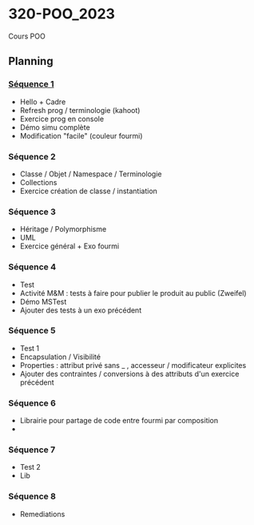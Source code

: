 # 320-POO_2023
Cours POO 

## Planning

### [Séquence 1](sequences/01.md)

- Hello + Cadre
- Refresh prog / terminologie (kahoot)
- Exercice prog en console
- Démo simu complète
- Modification "facile" (couleur fourmi)
  
### Séquence 2

- Classe / Objet / Namespace / Terminologie
- Collections
- Exercice création de classe / instantiation 

### Séquence 3

- Héritage / Polymorphisme
- UML
- Exercice général + Exo fourmi

### Séquence 4

- Test
- Activité M&M : tests à faire pour publier le produit au public (Zweifel)
- Démo MSTest
- Ajouter des tests à un exo précédent

### Séquence 5

- Test 1
- Encapsulation / Visibilité
- Properties : attribut privé sans _ , accesseur / modificateur explicites
- Ajouter des contraintes / conversions à des attributs d'un exercice précédent

### Séquence 6

- Librairie pour partage de code entre fourmi par composition
- 
### Séquence 7

- Test 2
- Lib

### Séquence 8

- Remediations
